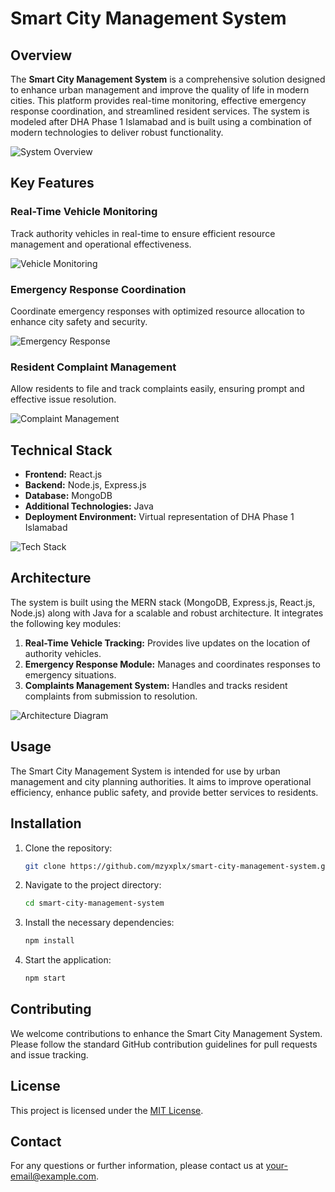 # Smart City Management System

## Overview

The **Smart City Management System** is a comprehensive solution designed to enhance urban management and improve the quality of life in modern cities. This platform provides real-time monitoring, effective emergency response coordination, and streamlined resident services. The system is modeled after DHA Phase 1 Islamabad and is built using a combination of modern technologies to deliver robust functionality.

![System Overview](src/assets/Overwatch)

## Key Features

### Real-Time Vehicle Monitoring

Track authority vehicles in real-time to ensure efficient resource management and operational effectiveness.

![Vehicle Monitoring](path/to/vehicle-monitoring-image.png)  

### Emergency Response Coordination

Coordinate emergency responses with optimized resource allocation to enhance city safety and security.

![Emergency Response](path/to/emergency-response-image.png)  

### Resident Complaint Management

Allow residents to file and track complaints easily, ensuring prompt and effective issue resolution.

![Complaint Management](path/to/complaint-management-image.png)  

## Technical Stack

- **Frontend:** React.js  
- **Backend:** Node.js, Express.js  
- **Database:** MongoDB  
- **Additional Technologies:** Java  
- **Deployment Environment:** Virtual representation of DHA Phase 1 Islamabad

![Tech Stack](path/to/tech-stack-image.png)  

## Architecture

The system is built using the MERN stack (MongoDB, Express.js, React.js, Node.js) along with Java for a scalable and robust architecture. It integrates the following key modules:

1. **Real-Time Vehicle Tracking:** Provides live updates on the location of authority vehicles.
2. **Emergency Response Module:** Manages and coordinates responses to emergency situations.
3. **Complaints Management System:** Handles and tracks resident complaints from submission to resolution.

![Architecture Diagram](path/to/architecture-diagram-image.png)  

## Usage

The Smart City Management System is intended for use by urban management and city planning authorities. It aims to improve operational efficiency, enhance public safety, and provide better services to residents.

## Installation

1. Clone the repository:
   ```bash
   git clone https://github.com/mzyxplx/smart-city-management-system.git
   ```

2. Navigate to the project directory:
   ```bash
   cd smart-city-management-system
   ```

3. Install the necessary dependencies:
   ```bash
   npm install
   ```

4. Start the application:
   ```bash
   npm start
   ```

## Contributing

We welcome contributions to enhance the Smart City Management System. Please follow the standard GitHub contribution guidelines for pull requests and issue tracking.

## License

This project is licensed under the [MIT License](LICENSE).

## Contact

For any questions or further information, please contact us at [your-email@example.com](mailto:mzyxplx@example.com).
